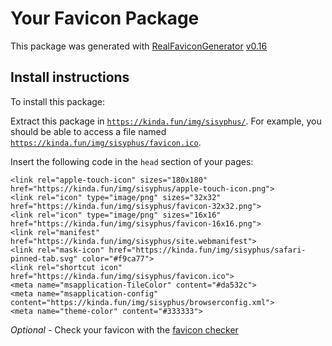 # Your Favicon Package

This package was generated with [RealFaviconGenerator](https://realfavicongenerator.net/) [v0.16](https://realfavicongenerator.net/change_log#v0.16)

## Install instructions

To install this package:

Extract this package in <code>https://kinda.fun/img/sisyphus/</code>. For example, you should be able to access a file named <code>https://kinda.fun/img/sisyphus/favicon.ico</code>.

Insert the following code in the `head` section of your pages:

    <link rel="apple-touch-icon" sizes="180x180" href="https://kinda.fun/img/sisyphus/apple-touch-icon.png">
    <link rel="icon" type="image/png" sizes="32x32" href="https://kinda.fun/img/sisyphus/favicon-32x32.png">
    <link rel="icon" type="image/png" sizes="16x16" href="https://kinda.fun/img/sisyphus/favicon-16x16.png">
    <link rel="manifest" href="https://kinda.fun/img/sisyphus/site.webmanifest">
    <link rel="mask-icon" href="https://kinda.fun/img/sisyphus/safari-pinned-tab.svg" color="#f9ca77">
    <link rel="shortcut icon" href="https://kinda.fun/img/sisyphus/favicon.ico">
    <meta name="msapplication-TileColor" content="#da532c">
    <meta name="msapplication-config" content="https://kinda.fun/img/sisyphus/browserconfig.xml">
    <meta name="theme-color" content="#333333">

*Optional* - Check your favicon with the [favicon checker](https://realfavicongenerator.net/favicon_checker)